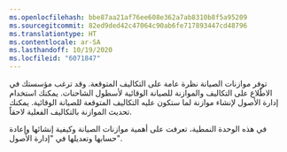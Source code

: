 ```yaml
---
ms.openlocfilehash: bbe87aa21af76ee608e362a7ab8310b8f5a95209
ms.sourcegitcommit: 82ed9ded42c47064c90ab6fe717893447cd48796
ms.translationtype: HT
ms.contentlocale: ar-SA
ms.lasthandoff: 10/19/2020
ms.locfileid: "6071847"
---
```

توفر موازنات الصيانة نظرة عامة على التكاليف المتوقعة. وقد ترغب مؤسستك في الاطّلاع على التكاليف والموازنة للصيانة الوقائية لأسطول الشاحنات. يمكنك استخدام إدارة الأصول لإنشاء موازنة لما ستكون عليه التكاليف المتوقعة للصيانة الوقائية. يمكنك تحديث الموازنة بالتكاليف الفعلية لاحقاً. 

في هذه الوحدة النمطية، تعرفت على أهمية موازنات الصيانة وكيفية إنشائها وإعادة حسابها وتعديلها في "إدارة الأصول".

